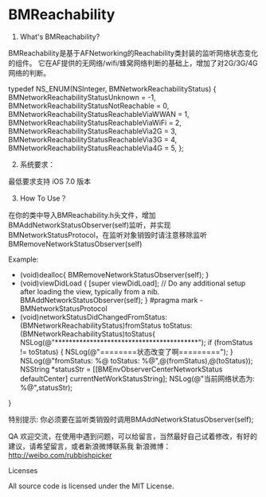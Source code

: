 # BMReachability

1. What's BMReachability?

BMReachability是基于AFNetworking的Reachability类封装的监听网络状态变化的组件。
它在AF提供的无网络/wifi/蜂窝网络判断的基础上，增加了对2G/3G/4G网络的判断。

typedef NS_ENUM(NSInteger, BMNetworkReachabilityStatus) {
    BMNetworkReachabilityStatusUnknown          = -1,
    BMNetworkReachabilityStatusNotReachable     = 0,
    BMNetworkReachabilityStatusReachableViaWWAN = 1,
    BMNetworkReachabilityStatusReachableViaWiFi = 2,
    BMNetworkReachabilityStatusReachableVia2G   = 3,
    BMNetworkReachabilityStatusReachableVia3G   = 4,
    BMNetworkReachabilityStatusReachableVia4G   = 5,
};

2. 系统要求：

最低要求支持 iOS 7.0 版本


3. How To Use？

在你的类中导入BMReachability.h头文件，增加BMAddNetworkStatusObserver(self)监听，并实现BMNetworkStatusProtocol，在监听对象销毁时请注意移除监听BMRemoveNetworkStatusObserver(self)

Example:

- (void)dealloc{
    BMRemoveNetworkStatusObserver(self);
}
- (void)viewDidLoad {
    [super viewDidLoad];
    // Do any additional setup after loading the view, typically from a nib.
    BMAddNetworkStatusObserver(self);
}
#pragma mark - BMNetworkStatusProtocol
- (void)networkStatusDidChangedFromStatus:(BMNetworkReachabilityStatus)fromStatus
                                 toStatus:(BMNetworkReachabilityStatus)toStatus{
      NSLog(@"*****************************************");
      if (fromStatus != toStatus) { 
        NSLog(@"========状态改变了啊=========");
      }
      NSLog(@"fromStatus:  %@   toStatus: %@",@(fromStatus),@(toStatus));
      NSString  *statusStr = [[BMEnvObserverCenterNetworkStatus defaultCenter] currentNetWorkStatusString];
      NSLog(@"当前网络状态为: %@",statusStr);

}

特别提示: 你必须要在监听类销毁时调用BMAddNetworkStatusObserver(self);

QA
欢迎交流，在使用中遇到问题，可以给留言，当然最好自己试着修改，有好的建议，请希望留言，或者新浪微博联系我
新浪微博：http://weibo.com/rubbishpicker

Licenses

All source code is licensed under the MIT License.
